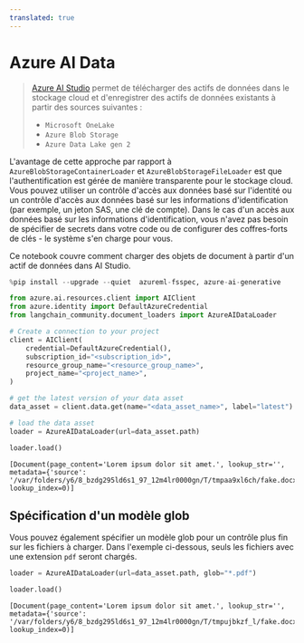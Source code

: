 ```yaml
---
translated: true
---
```


# Azure AI Data

>[Azure AI Studio](https://ai.azure.com/) permet de télécharger des actifs de données dans le stockage cloud et d'enregistrer des actifs de données existants à partir des sources suivantes :
>
>- `Microsoft OneLake`
>- `Azure Blob Storage`
>- `Azure Data Lake gen 2`

L'avantage de cette approche par rapport à `AzureBlobStorageContainerLoader` et `AzureBlobStorageFileLoader` est que l'authentification est gérée de manière transparente pour le stockage cloud. Vous pouvez utiliser un contrôle d'accès aux données basé sur l'identité ou un contrôle d'accès aux données basé sur les informations d'identification (par exemple, un jeton SAS, une clé de compte). Dans le cas d'un accès aux données basé sur les informations d'identification, vous n'avez pas besoin de spécifier de secrets dans votre code ou de configurer des coffres-forts de clés - le système s'en charge pour vous.

Ce notebook couvre comment charger des objets de document à partir d'un actif de données dans AI Studio.

```python
%pip install --upgrade --quiet  azureml-fsspec, azure-ai-generative
```

```python
from azure.ai.resources.client import AIClient
from azure.identity import DefaultAzureCredential
from langchain_community.document_loaders import AzureAIDataLoader
```

```python
# Create a connection to your project
client = AIClient(
    credential=DefaultAzureCredential(),
    subscription_id="<subscription_id>",
    resource_group_name="<resource_group_name>",
    project_name="<project_name>",
)
```

```python
# get the latest version of your data asset
data_asset = client.data.get(name="<data_asset_name>", label="latest")
```

```python
# load the data asset
loader = AzureAIDataLoader(url=data_asset.path)
```

```python
loader.load()
```

```output
[Document(page_content='Lorem ipsum dolor sit amet.', lookup_str='', metadata={'source': '/var/folders/y6/8_bzdg295ld6s1_97_12m4lr0000gn/T/tmpaa9xl6ch/fake.docx'}, lookup_index=0)]
```

## Spécification d'un modèle glob

Vous pouvez également spécifier un modèle glob pour un contrôle plus fin sur les fichiers à charger. Dans l'exemple ci-dessous, seuls les fichiers avec une extension `pdf` seront chargés.

```python
loader = AzureAIDataLoader(url=data_asset.path, glob="*.pdf")
```

```python
loader.load()
```

```output
[Document(page_content='Lorem ipsum dolor sit amet.', lookup_str='', metadata={'source': '/var/folders/y6/8_bzdg295ld6s1_97_12m4lr0000gn/T/tmpujbkzf_l/fake.docx'}, lookup_index=0)]
```

